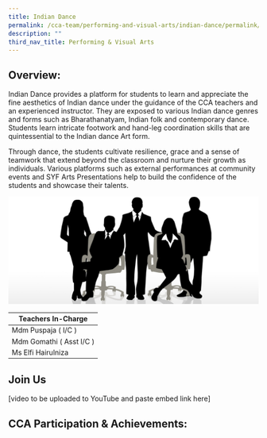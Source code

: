 ```yaml
---
title: Indian Dance
permalink: /cca-team/performing-and-visual-arts/indian-dance/permalink/
description: ""
third_nav_title: Performing & Visual Arts
---
```

Overview:
---------

Indian Dance provides a platform for students to learn and appreciate the fine aesthetics of Indian dance under the guidance of the CCA teachers and an experienced instructor. They are exposed to various Indian dance genres and forms such as Bharathanatyam, Indian folk and contemporary dance. Students learn intricate footwork and hand-leg coordination skills that are quintessential to the Indian dance Art form.

  

Through dance, the students cultivate resilience, grace and a sense of teamwork that extend beyond the classroom and nurture their growth as individuals. Various platforms such as external performances at community events and SYF Arts Presentations help to build the confidence of the students and showcase their talents.

![](/images/staff.jpg)

| Teachers In-Charge |
| --- |
| Mdm Puspaja ( I/C ) |
| Mdm Gomathi ( Asst I/C ) |
| Ms Elfi Hairulniza |

Join Us
-------
[video to be uploaded to YouTube and paste embed link here]

CCA Participation & Achievements:
---------------------------------


